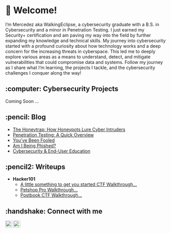 <h1>👋 Welcome!</h1> 

<p> I’m Mercedez aka WalkingEclipse, a cybersecurity graduate with a B.S. in Cybersecurity and a minor in Penetration Testing. I just earned my Security+ certification and am paving my way into the field by further expanding my knowledge and technical skills. My journey into cybersecurity started with a profound curiosity about how technology works and a deep concern for the increasing threats in cyberspace. This led me to deeply explore various areas as a means to understand, detect, and mitigate vulnerabilities that could compromise data and systems. Follow my journey as I share what I’m learning, the projects I tackle, and the cybersecurity challenges I conquer along the way! </p> 

<h2>:computer: Cybersecurity Projects</h2>
  Coming Soon ...

<h2>:pencil: Blog</h2>

- [The Honeytrap: How Honeypots Lure Cyber Intruders](https://medium.com/@thewalkingeclipse/the-honeytrap-how-honeypots-lure-cyber-intruders-72020e9f1cc0)
- [Penetration Testing: A Quick Overview](https://medium.com/@thewalkingeclipse/penetration-testing-a-quick-overview-fe3fbe822b86)
- [You've Been Fooled](https://medium.com/@thewalkingeclipse/youve-been-fooled-social-engineering-edition-ecc3ddf5c29e)
- [Am I Being Phished?](https://medium.com/@thewalkingeclipse/am-i-being-phished-804081c79940)
- [Cybersecurity & End-User Education](https://medium.com/@thewalkingeclipse/cybersecurity-end-user-education-8bda179932ac)
  

<h2>:pencil2: Writeups</h2>

- <b>Hacker101</b>
  - [A little something to get you started CTF Walkthrough...](https://medium.com/@thewalkingeclipse/a-little-something-to-get-you-started-ctf-walkthrough-aefecf9a0af1)
  - [Petshop Pro Walkthrough...](https://medium.com/@thewalkingeclipse/petshop-pro-walkthrough-ee868597f704)
  - [Postbook CTF Walkthrough...](https://medium.com/@thewalkingeclipse/postbook-ctf-walkthrough-ee3de79c6b7d)


<h2>:handshake: Connect with me</h2>

[<img align="left" alt="MariaManzano | Twitter" width="22px" src="https://cdn.jsdelivr.net/npm/simple-icons@v3/icons/twitter.svg" />][twitter]
[<img align="left" alt="MariaManzano | LinkedIn" width="22px" src="https://cdn.jsdelivr.net/npm/simple-icons@v3/icons/linkedin.svg" />][linkedin]


[twitter]: https://twitter.com/walkingeclipse
[linkedin]: https://www.linkedin.com/in/manzano-m/

<!--
**walkingeclipse/walkingeclipse** is a ✨ _special_ ✨ repository because its `README.md` (this file) appears on your GitHub profile.

Here are some ideas to get you started:

- 🔭 I’m currently working on ...
- 🌱 I’m currently learning ...
- 👯 I’m looking to collaborate on ...
- 🤔 I’m looking for help with ...
- 💬 Ask me about ...
- 📫 How to reach me: ...
- 😄 Pronouns: ...
- ⚡ Fun fact: ...
-->
